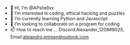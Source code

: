 - 👋 Hi, I’m @APshellxx
- 👀 I’m interested in coding, ethical hacking and puzzles
- 🌱 I’m currently learning Python and Javascript
- 💞️ I’m looking to collaborate on a program for coding
- 📫 How to reach me ... Discord:Alexander_1208#8025, Email:alejandro.primen@outlook.com

<!---
APshellxx/APshellxx is a ✨ special ✨ repository because its `README.md` (this file) appears on your GitHub profile.
You can click the Preview link to take a look at your changes.
--->
